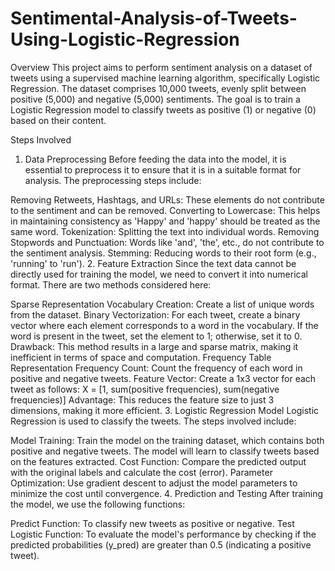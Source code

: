 # Sentimental-Analysis-of-Tweets-Using-Logistic-Regression
Overview
This project aims to perform sentiment analysis on a dataset of tweets using a supervised machine learning algorithm, specifically Logistic Regression. The dataset comprises 10,000 tweets, evenly split between positive (5,000) and negative (5,000) sentiments. The goal is to train a Logistic Regression model to classify tweets as positive (1) or negative (0) based on their content.

Steps Involved
1. Data Preprocessing
Before feeding the data into the model, it is essential to preprocess it to ensure that it is in a suitable format for analysis. The preprocessing steps include:

Removing Retweets, Hashtags, and URLs: These elements do not contribute to the sentiment and can be removed.
Converting to Lowercase: This helps in maintaining consistency as 'Happy' and 'happy' should be treated as the same word.
Tokenization: Splitting the text into individual words.
Removing Stopwords and Punctuation: Words like 'and', 'the', etc., do not contribute to the sentiment analysis.
Stemming: Reducing words to their root form (e.g., 'running' to 'run').
2. Feature Extraction
Since the text data cannot be directly used for training the model, we need to convert it into numerical format. There are two methods considered here:

Sparse Representation
Vocabulary Creation: Create a list of unique words from the dataset.
Binary Vectorization: For each tweet, create a binary vector where each element corresponds to a word in the vocabulary. If the word is present in the tweet, set the element to 1; otherwise, set it to 0.
Drawback: This method results in a large and sparse matrix, making it inefficient in terms of space and computation.
Frequency Table Representation
Frequency Count: Count the frequency of each word in positive and negative tweets.
Feature Vector: Create a 1x3 vector for each tweet as follows:
X = [1, sum(positive frequencies), sum(negative frequencies)]
Advantage: This reduces the feature size to just 3 dimensions, making it more efficient.
3. Logistic Regression Model
Logistic Regression is used to classify the tweets. The steps involved include:

Model Training: Train the model on the training dataset, which contains both positive and negative tweets. The model will learn to classify tweets based on the features extracted.
Cost Function: Compare the predicted output with the original labels and calculate the cost (error).
Parameter Optimization: Use gradient descent to adjust the model parameters to minimize the cost until convergence.
4. Prediction and Testing
After training the model, we use the following functions:

Predict Function: To classify new tweets as positive or negative.
Test Logistic Function: To evaluate the model's performance by checking if the predicted probabilities (y_pred) are greater than 0.5 (indicating a positive tweet).

